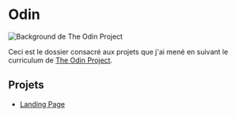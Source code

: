 # Odin

![Background de The Odin Project](https://raw.githubusercontent.com/TheOdinProject/.github/820bf855812104032715e2ed07b9dcac3e9b8366/profile/odin_background.svg)

Ceci est le dossier consacré aux projets que j'ai mené en suivant le curriculum de [The Odin Project](https://theodinproject.com/).

## Projets 

- [Landing Page](https://trrb.github.io/edu/odin/landing-page/index.html)
